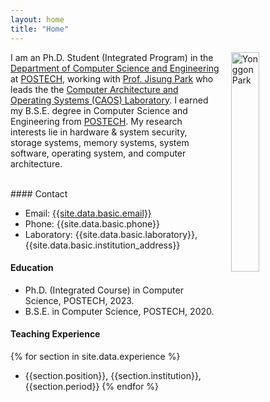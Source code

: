 ```yaml
---
layout: home
title: "Home"
---
```

<img align="right" style="width: 30%; padding-left: 3%;" src="{{ site.github.url }}/assets/img/ygpark.jpg" alt="Yonggon Park">

I am an Ph.D. Student (Integrated Program) in the [Department of Computer Science and Engineering](https://cse.postech.ac.kr) at [POSTECH](https://www.postech.ac.kr), working with [Prof. Jisung Park](https://jisung-park.github.io/) who leads the the [Computer Architecture and Operating Systems (CAOS) Laboratory](https://www.caos.postech.ac.kr/). I earned my B.S.E. degree in Computer Science and Engineering from [POSTECH](https://www.postech.ac.kr). My research interests lie in hardware & system security, storage systems, memory systems, system software, operating system, and computer architecture.

<br>
#### Contact

- Email: [{{site.data.basic.email}}](mailto:{{site.data.basic.email}})
- Phone: {{site.data.basic.phone}}
- Laboratory: {{site.data.basic.laboratory}}, {{site.data.basic.institution_address}}

#### Education

- Ph.D. (Integrated Course) in Computer Science, POSTECH, 2023.
- B.S.E. in Computer Science, POSTECH, 2020.

#### Teaching Experience

{% for section in site.data.experience %} 
- {{section.position}}, {{section.institution}}, {{section.period}} {% endfor %}